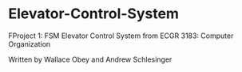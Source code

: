 # Elevator-Control-System
FProject 1: FSM Elevator Control System from ECGR 3183: Computer Organization 

Written by Wallace Obey and Andrew Schlesinger
